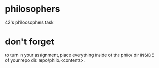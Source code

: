 # philosophers
42's philoosophers task

# don't forget
to turn in your assignment, place everything inside of the philo/ dir INSIDE of your repo dir. repo/philo/\<contents\>.
